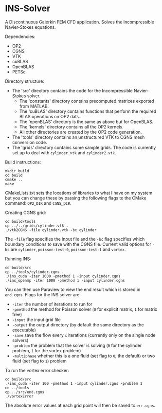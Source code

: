 # INS-Solver
A Discontinuous Galerkin FEM CFD application. Solves the Incompressible Navier-Stokes equations.

Dependencies:
- OP2
- CGNS
- VTK
- cuBLAS
- OpenBLAS
- PETSc

Directory structure:
- The 'src' directory contains the code for the Incompressible Navier-Stokes solver.
  - The 'constants' directory contains precomputed matrices exported from MATLAB.
  - The 'cuBLAS' directory contains functions that perform the required BLAS operations on OP2 dats.
  - The 'openBLAS' directory is the same as above but for OpenBLAS.
  - The 'kernels' directory contains all the OP2 kernels.
  - All other directories are created by the OP2 code generation.
- The 'tools' directory contains an unstructured VTK to CGNS mesh conversion code.
- The 'grids' directory contains some sample grids. The code is currently set up to deal with `cylinder.vtk` and `cylinder2.vtk`.

Build instructions:
```
mkdir build
cd build
cmake ..
make
```

CMakeLists.txt sets the locations of libraries to what I have on my system but you can change these by passing the following flags to the CMake command: `OP2_DIR` and `CGNS_DIR`.

Creating CGNS grid:
```
cd build/tools
cp ../../grids/cylinder.vtk .
./vtk2CGNS -file cylinder.vtk -bc cylinder
```
The `-file` flag specifies the input file and the `-bc` flag specifies which boundary conditions to save with the CGNS file. Current valid options for `-bc` are `cylinder`, `poisson-test-0`, `poisson-test-1` and `vortex`.

Running INS:
```
cd build/src
cp ../tools/cylinder.cgns .
./ins_cuda -iter 1000 -pmethod 1 -input cylinder.cgns
./ins_openmp -iter 1000 -pmethod 1 -input cylinder.cgns
```

You can then use Paraview to view the end result which is stored in `end.cgns`. Flags for the INS solver are:
- `-iter` the number of iterations to run for
- `-pmethod` the method for Poisson solver (`0` for explicit matrix, `1` for matrix free)
- `-input` the input grid file
- `-output` the output directory (by default the same directory as the executable)
- `-save` save the flow every `x` iterations (currently only on the single node solvers)
- `-problem` the problem that the solver is solving (`0` for the cylinder problem, `1` for the vortex problem)
- `-multiphase` whether this is a one fluid (set flag to `0`, the default) or two fluid (set flag to `1`) problem

To run the vortex error checker:
```
cd build/src
./ins_cuda -iter 100 -pmethod 1 -input cylinder.cgns -problem 1
cd ../tools
cp ../src/end.cgns
./vortexError
```
The absolute error values at each grid point will then be saved to `err.cgns`.
